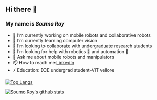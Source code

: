 ## Hi there 👋 
### My name is ***Soumo Roy***

<!--
**s0um0r0y/s0um0r0y** is a ✨ _special_ ✨ repository because its `README.md` (this file) appears on your GitHub profile.

Here are some ideas to get you started: -->


- 🔭 I’m currently working on mobile robots and collaborative robots
- 🌱 I’m currently learning computer vision
- 👯 I’m looking to collaborate with undergraduate research students
- 🤔 I’m looking for help with robotics :robot: and automation :mechanical_arm:
- 💬 Ask me about mobile robots and manipulators
- 📫 How to reach me:[LinkedIn](www.linkedin.com/in/soumo-roy)
- ⚡ Education: ECE undergrad student-VIT vellore

[![Top Langs](https://github-readme-stats.vercel.app/api/top-langs/?username=s0um0r0y)](https://github.com/anuraghazra/github-readme-stats)

[![Soumo Roy's github stats](https://github-readme-stats.vercel.app/api?username=s0um0r0y&count_private=true&show_icons=true&theme=radical&hide_rank=false)](https://github.com/anuraghazra/github-readme-stats)
